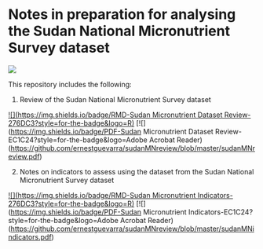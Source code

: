# Notes in preparation for analysing the Sudan National Micronutrient Survey dataset

<!-- badges: start -->
[![](https://img.shields.io/badge/version-v0.2.1-orange)](https://github.com/ernestguevarra/sudanMNreview/tree/v0.2.1)
<!-- badges: end -->

This repository includes the following:

1. Review of the Sudan National Micronutrient Survey dataset 

[![](https://img.shields.io/badge/RMD-Sudan Micronutrient Dataset Review-276DC3?style=for-the-badge&logo=R)](https://github.com/ernestguevarra/sudanMNreview/blob/master/sudanMNreview.Rmd)
[![](https://img.shields.io/badge/PDF-Sudan Micronutrient Dataset Review-EC1C24?style=for-the-badge&logo=Adobe Acrobat Reader)(https://github.com/ernestguevarra/sudanMNreview/blob/master/sudanMNreview.pdf)

2. Notes on indicators to assess using the dataset from the Sudan National Micronutrient Survey dataset 

[![](https://img.shields.io/badge/RMD-Sudan Micronutrient Indicators-276DC3?style=for-the-badge&logo=R)](https://github.com/ernestguevarra/sudanMNreview/blob/master/sudanMNindicators.Rmd) 
[![](https://img.shields.io/badge/PDF-Sudan Micronutrient Indicators-EC1C24?style=for-the-badge&logo=Adobe Acrobat Reader)(https://github.com/ernestguevarra/sudanMNreview/blob/master/sudanMNindicators.pdf)